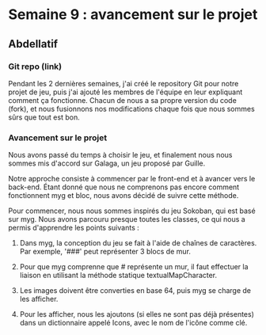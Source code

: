 # Semaine 9 : avancement sur le projet

## Abdellatif

### Git repo (link)

Pendant les 2 dernières semaines, j'ai créé le repository Git pour notre projet de jeu, puis j'ai ajouté les membres de l'équipe en leur expliquant comment ça fonctionne. Chacun de nous a sa propre version du code (fork), et nous fusionnons nos modifications chaque fois que nous sommes sûrs que tout est bon.

### Avancement sur le projet

Nous avons passé du temps à choisir le jeu, et finalement nous nous sommes mis d'accord sur Galaga, un jeu proposé par Guille.

Notre approche consiste à commencer par le front-end et à avancer vers le back-end. Étant donné que nous ne comprenons pas encore comment fonctionnent myg et bloc, nous avons décidé de suivre cette méthode.

Pour commencer, nous nous sommes inspirés du jeu Sokoban, qui est basé sur myg. Nous avons parcouru presque toutes les classes, ce qui nous a permis d'apprendre les points suivants :

1. Dans myg, la conception du jeu se fait à l'aide de chaînes de caractères. Par exemple, '###' peut représenter 3 blocs de mur.

2. Pour que myg comprenne que # représente un mur, il faut effectuer la liaison en utilisant la méthode statique textualMapCharacter.

3. Les images doivent être converties en base 64, puis myg se charge de les afficher.

4. Pour les afficher, nous les ajoutons (si elles ne sont pas déjà présentes) dans un dictionnaire appelé Icons, avec le nom de l'icône comme clé.
